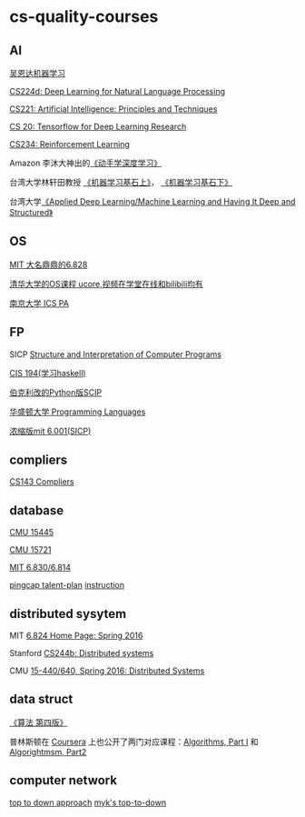 # cs-quality-courses

## AI

[吴恩达机器学习](<https://www.coursera.org/learn/machine-learning>)

[CS224d: Deep Learning for Natural Language Processing](http://cs224d.stanford.edu/syllabus.html)

[CS221: Artificial Intelligence: Principles and Techniques](<http://web.stanford.edu/class/cs221/>)

[CS 20: Tensorflow for Deep Learning Research](<https://web.stanford.edu/class/cs20si/syllabus.html>)

[CS234: Reinforcement Learning](<http://web.stanford.edu/class/cs234/schedule.html>)

Amazon 李沐大神出的[《动手学深度学习》](https://link.zhihu.com/?target=https%3A//discuss.gluon.ai/t/topic/753)

台湾大学林轩田教授 [《机器学习基石上》](https://link.zhihu.com/?target=https%3A//www.coursera.org/learn/ntumlone-mathematicalfoundations)， [《机器学习基石下》](https://link.zhihu.com/?target=https%3A//www.coursera.org/learn/ntumlone-algorithmicfoundations)

台湾大学[《Applied Deep Learning/Machine Learning and Having It Deep and Structured》](https://link.zhihu.com/?target=https%3A//www.csie.ntu.edu.tw/~yvchen/f106-adl/syllabus.html)

## OS

[MIT 大名鼎鼎的6.828](<https://pdos.csail.mit.edu/6.828/2018/schedule.html>)

[清华大学的OS课程 ucore,视频在学堂在线和bilibili均有](<http://os.cs.tsinghua.edu.cn/oscourse/OS2017spring#A.2Bi.2F56C4nGmJE->)

[南京大学 ICS PA](<https://nju-ics.gitbooks.io/ics2017-programming-assignment/content/2.2.html>)

## FP

SICP [Structure and Interpretation of Computer Programs](https://link.zhihu.com/?target=http%3A//book.douban.com/subject/1451622/)

[CIS 194(学习haskell)](<https://www.seas.upenn.edu/~cis194/spring13/lectures.html>)

[伯克利改的Python版SCIP](<https://cs61a.org/>)

[华盛顿大学 Programming Languages](<https://www.coursera.org/lecture/programming-languages/welcome-and-some-course-mechanics-3dedE>)

[浓缩版mit 6.001(SICP)](http://web.mit.edu/alexmv/6.037/)

## compliers

[CS143 Compliers](<http://web.stanford.edu/class/cs143/index2018.html>)

## database

[CMU 15445](https://15445.courses.cs.cmu.edu/fall2019/#)

[CMU 15721](https://15721.courses.cs.cmu.edu/spring2019/)

[MIT 6.830/6.814](<http://db.lcs.mit.edu/6.830/sched.php>)

[pingcap talent-plan](https://zhuanlan.zhihu.com/p/61340679)   [instruction](https://docs.google.com/document/d/1UG0OHuL6l_hHWs3oyT9gA2n7LuYUfV23nmz0tRvXq2k/edit#heading=h.ywlair765ic9)



## distributed sysytem

MIT
[6.824 Home Page: Spring 2016](https://link.zhihu.com/?target=https%3A//pdos.csail.mit.edu/6.824/)

Stanford
[CS244b: Distributed systems](https://link.zhihu.com/?target=http%3A//www.scs.stanford.edu/14au-cs244b/)

CMU
[15-440/640, Spring 2016: Distributed Systems](https://link.zhihu.com/?target=http%3A//www.cs.cmu.edu/~15-440/)


## data struct

[《算法 第四版》](https://link.zhihu.com/?target=https%3A//algs4.cs.princeton.edu/home/)

普林斯顿在 [Coursera](https://link.zhihu.com/?target=https%3A//www.coursera.org/) 上也公开了两门对应课程：[Algorithms, Part I](https://link.zhihu.com/?target=https%3A//www.coursera.org/learn/algorithms-part1) 和 [Algorightmsm, Part2](https://link.zhihu.com/?target=https%3A//www.coursera.org/learn/algorithms-part2)

## computer network

[top to down approach](http://uniteng.com/wiki/doku.php?id=classlog:computer_networks)
[myk's top-to-down](https://github.com/moranzcw/Computer-Networking-A-Top-Down-Approach-NOTES)
